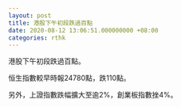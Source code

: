 ```yaml
---
layout: post
title: 港股下午初段跌過百點
date: 2020-08-12 13:06:51.000000000 +08:00
categories: rthk
---
```


港股下午初段跌過百點。

恒生指數較早時報24780點，跌110點。

另外，上證指數跌幅擴大至逾2%，創業板指數挫4%。
